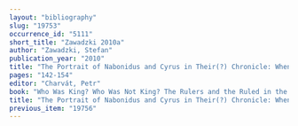 ```yaml
---
layout: "bibliography"
slug: "19753"
occurrence_id: "5111"
short_title: "Zawadzki 2010a"
author: "Zawadzki, Stefan"
publication_year: "2010"
title: "The Portrait of Nabonidus and Cyrus in Their(?) Chronicle: When and Why the Present Version Was Composed"
pages: "142-154"
editor: "Charvát, Petr"
book: "Who Was King? Who Was Not King? The Rulers and the Ruled in the Ancient Near East (Prague)"
title: "The Portrait of Nabonidus and Cyrus in Their(?) Chronicle: When and Why the Present Version Was Composed"
previous_item: "19756"
---
```

